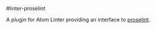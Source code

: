#linter-proselint

A plugin for Atom Linter providing an interface to [proselint](https://github.com/amperser/proselint).
